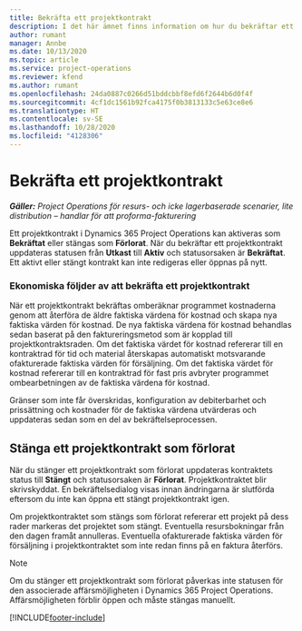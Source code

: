 ```yaml
---
title: Bekräfta ett projektkontrakt
description: I det här ämnet finns information om hur du bekräftar ett kontrakt i Project Operations.
author: rumant
manager: Annbe
ms.date: 10/13/2020
ms.topic: article
ms.service: project-operations
ms.reviewer: kfend
ms.author: rumant
ms.openlocfilehash: 24da0887c0266d51bddcbbf8efd6f2644b6d0f4f
ms.sourcegitcommit: 4cf1dc1561b92fca4175f0b3813133c5e63ce8e6
ms.translationtype: HT
ms.contentlocale: sv-SE
ms.lasthandoff: 10/28/2020
ms.locfileid: "4128306"
---
```

# <a name="confirm-a-project-contract"></a>Bekräfta ett projektkontrakt

_**Gäller:** Project Operations för resurs- och icke lagerbaserade scenarier, lite distribution – handlar för att proforma-fakturering_

Ett projektkontrakt i Dynamics 365 Project Operations kan aktiveras som **Bekräftat** eller stängas som **Förlorat**. När du bekräftar ett projektkontrakt uppdateras statusen från **Utkast** till **Aktiv** och statusorsaken är **Bekräftat**. Ett aktivt eller stängt kontrakt kan inte redigeras eller öppnas på nytt. 

### <a name="financial-impact-of-confirming-a-project-contract"></a>Ekonomiska följder av att bekräfta ett projektkontrakt

När ett projektkontrakt bekräftas omberäknar programmet kostnaderna genom att återföra de äldre faktiska värdena för kostnad och skapa nya faktiska värden för kostnad. De nya faktiska värdena för kostnad behandlas sedan baserat på den faktureringsmetod som är kopplad till projektkontraktsraden. Om det faktiska värdet för kostnad refererar till en kontraktrad för tid och material återskapas automatiskt motsvarande ofakturerade faktiska värden för försäljning. Om det faktiska värdet för kostnad refererar till en kontraktrad för fast pris avbryter programmet ombearbetningen av de faktiska värdena för kostnad.

Gränser som inte får överskridas, konfiguration av debiterbarhet och prissättning och kostnader för de faktiska värdena utvärderas och uppdateras sedan som en del av bekräftelseprocessen.

## <a name="close-a-project-contract-as-lost"></a>Stänga ett projektkontrakt som förlorat

När du stänger ett projektkontrakt som förlorat uppdateras kontraktets status till **Stängt** och statusorsaken är **Förlorat**. Projektkontraktet blir skrivskyddat. En bekräftelsedialog visas innan ändringarna är slutförda eftersom du inte kan öppna ett stängt projektkontrakt igen.

Om projektkontraktet som stängs som förlorat refererar ett projekt på dess rader markeras det projektet som stängt. Eventuella resursbokningar från den dagen framåt annulleras. Eventuella ofakturerade faktiska värden för försäljning i projektkontraktet som inte redan finns på en faktura återförs.

> [!NOTE]
> Om du stänger ett projektkontrakt som förlorat påverkas inte statusen för den associerade affärsmöjligheten i Dynamics 365 Project Operations. Affärsmöjligheten förblir öppen och måste stängas manuellt.


[!INCLUDE[footer-include](../../includes/footer-banner.md)]